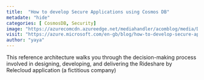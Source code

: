 ```yaml
---
title:  "How to develop Secure Applications using Cosmos DB"
metadate: "hide"
categories: [ CosmosDB, Security]
image: "https://azurecomcdn.azureedge.net/mediahandler/acomblog/media/Default/blog/e9133f43-c841-48df-bbf5-8fc545b136d3.png"
visit: "https://azure.microsoft.com/en-gb/blog/how-to-develop-secure-applications-using-azure-cosmos-db"
author: "yaya"
---
```

This reference architecture walks you through the decision-making process involved in designing, developing, and delivering the Rideshare by Relecloud application (a fictitious company)
